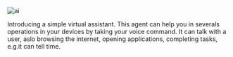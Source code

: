 ![ai](https://github.com/faysalmahmud74/virtual-assistant/assets/105223096/d5adc3be-870e-44ff-87e5-c61e16c4ce7c)

Introducing a simple virtual assistant. This agent can help you in severals operations in your devices by taking your voice command.
It can talk with a user, aslo browsing the internet, opening applications, completing tasks, e.g.it can tell time.

